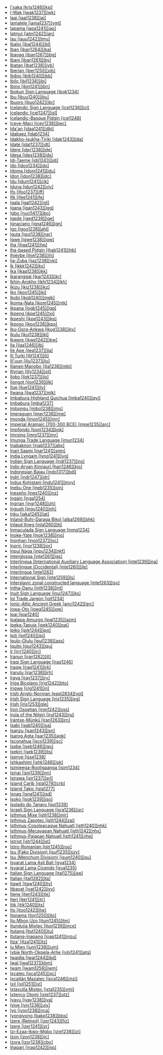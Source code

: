 - [I'saka [kris1246][ksi]](tree/skoo1245/kris1246/md.ini)
- [I-Wak [iwak1237][iwk]](tree/aust1307/mala1545/nort3238/meso1254/sout3211/sout2907/west2550/nucl1542/iwak1237/md.ini)
- [Iaai [iaai1238][iai]](tree/aust1307/mala1545/east2712/ocea1241/sout3173/newc1243/loya1239/iaai1238/md.ini)
- [Iamalele [iama1237][yml]](tree/aust1307/mala1545/east2712/ocea1241/west2818/papu1253/nucl1744/nort2848/bwai1241/iama1238/iama1237/md.ini)
- [Iapama [iapa1241][iap]](tree/book1242/iapa1241/md.ini)
- [Iatmul [iatm1242][ian]](tree/nduu1242/nucl1642/sawo1235/sawo1234/iatm1242/md.ini)
- [Iau [iauu1242][tmu]](tree/lake1255/tari1255/cent2110/iauu1242/md.ini)
- [Ibaloi [ibal1244][ibl]](tree/aust1307/mala1545/nort3238/meso1254/sout3211/sout2907/west2550/nucl1542/ibal1244/md.ini)
- [Iban [iban1264][iba]](tree/aust1307/mala1545/mala1554/mala1538/iban1263/iban1269/iban1270/nort3387/iban1264/md.ini)
- [Ibanag [iban1267][ibg]](tree/aust1307/mala1545/nort3238/caga1241/iban1268/iban1267/md.ini)
- [Ibani [iban1261][iby]](tree/ijoi1239/ijoo1239/east2383/kaki1245/kaki1246/iban1261/md.ini)
- [Ibatan [ibat1238][ivb]](tree/aust1307/mala1545/bata1315/ibat1238/md.ini)
- [Iberian [iber1250][xib]](tree/iber1250/md.ini)
- [Ibibio [ibib1240][ibb]](tree/atla1278/volt1241/benu1247/delt1251/obol1242/nucl1838/cent2253/efik1244/okop1234/efik1246/ibib1240/md.ini)
- [Ibilo [ibil1238][ibi]](tree/book1242/ibil1238/md.ini)
- [Ibino [ibin1241][ibn]](tree/atla1278/volt1241/benu1247/delt1251/obol1242/nucl1838/cent2253/ibin1242/ibin1241/md.ini)
- [Ibokun Sign Language [ibok1234]](tree/sign1238/deaf1237/ibok1234/md.ini)
- [Ibu [ibuu1240][ibu]](tree/nort2923/nort2924/sahu1244/ibuu1240/md.ini)
- [Ibuoro [ibuo1242][ibr]](tree/atla1278/volt1241/benu1247/delt1251/obol1242/nucl1838/cent2253/ibuo1241/ibuo1243/ibuo1244/ibuo1242/md.ini)
- [Icelandic Sign Language [icel1236][icl]](tree/sign1238/deaf1237/lsfi1234/west2993/dani1289/icel1236/md.ini)
- [Icelandic [icel1247][isl]](tree/indo1319/clas1257/germ1287/nort3152/nort3160/west2805/icel1246/icel1247/md.ini)
- [Icelandic-Basque Pidgin [icel1248]](tree/pidg1258/icel1249/icel1248/md.ini)
- [Iceve-Maci [icev1238][bec]](tree/atla1278/volt1241/benu1247/bant1294/sout3152/tivo1239/cent2261/cent2267/icev1238/md.ini)
- [Ida'an [idaa1241][dbj]](tree/aust1307/mala1545/nort3253/saba1285/nort3172/idaa1241/md.ini)
- [Idabaez [idab1234]](tree/uncl1493/idab1234/md.ini)
- [Idakho-Isukha-Tiriki [idak1243][ida]](tree/atla1278/volt1241/benu1247/bant1294/sout3152/narr1281/east2731/nort3203/grea1289/grea1291/luyi1234/idak1243/md.ini)
- [Idaté [idat1237][idt]](tree/aust1307/mala1545/timo1265/east2733/idat1237/md.ini)
- [Idere [ider1238][ide]](tree/atla1278/volt1241/benu1247/delt1251/obol1242/nucl1838/cent2253/efik1244/uncl1543/ider1238/md.ini)
- [Idesa [ides1238][ids]](tree/book1242/ides1238/md.ini)
- [Idi-Taeme [idii1243][idi]](tree/paho1240/idii1243/md.ini)
- [Ido [idoo1234][ido]](tree/arti1236/espe1236/idoo1234/md.ini)
- [Idoma [idom1241][idu]](tree/atla1278/volt1241/benu1247/idom1262/etul1244/etul1246/nucl1732/idom1263/idom1241/md.ini)
- [Idon [idon1238][idc]](tree/atla1278/volt1241/benu1247/benu1248/nort3169/nucl1832/kutu1268/idon1238/md.ini)
- [Idu [idum1241][clk]](tree/sino1245/mish1241/idum1241/md.ini)
- [Iduna [idun1242][viv]](tree/aust1307/mala1545/east2712/ocea1241/west2818/papu1253/nucl1744/nort2848/bwai1241/bwai1244/idun1242/md.ini)
- [Ifo [ifoo1237][iff]](tree/aust1307/mala1545/east2712/ocea1241/sout3173/sout2868/erro1239/ifoo1237/md.ini)
- [Ifè [ifee1241][ife]](tree/atla1278/volt1241/benu1247/defo1239/yoru1244/edek1238/edea1234/west2827/sout3187/ifee1241/md.ini)
- [Igala [igal1242][igl]](tree/atla1278/volt1241/benu1247/defo1239/yoru1244/igal1242/md.ini)
- [Igana [igan1243][igg]](tree/ramu1234/goam1234/tamo1242/unun9900/igan1243/md.ini)
- [Igbo [nucl1417][ibo]](tree/atla1278/volt1241/benu1247/igbo1258/igbo1259/cent2417/nucl1417/md.ini)
- [Igede [iged1239][ige]](tree/atla1278/volt1241/benu1247/idom1262/etul1244/iged1239/md.ini)
- [Ignaciano [igna1246][ign]](tree/araw1281/sout3131/boli1260/moxo1235/moxo1234/igna1246/md.ini)
- [Igo [igoo1238][ahl]](tree/atla1278/volt1241/kwav1236/kato1245/kpos1239/igoo1238/md.ini)
- [Iguta [igut1238][nar]](tree/atla1278/volt1241/benu1247/kain1275/cent2242/basa1288/east2404/josa1234/nort3210/nort3215/igut1238/md.ini)
- [Igwe [igwe1238][igw]](tree/atla1278/volt1241/benu1247/akpe1249/edoi1239/nort3183/igwi1234/sasa1252/igwe1238/md.ini)
- [Iha [ihaa1241][ihp]](tree/west2604/nucl1641/ihaa1241/md.ini)
- [Iha-based Pidgin [ihab1241][ihb]](tree/pidg1258/ihab1242/ihab1241/md.ini)
- [Ihievbe [ihie1238][ihi]](tree/book1242/ihie1238/md.ini)
- [Ija-Zuba [ijaz1238][vki]](tree/book1242/ijaz1238/md.ini)
- [Ik [ikkk1242][ikx]](tree/kuli1252/ikkk1242/md.ini)
- [Ika [ikaa1238][ikk]](tree/atla1278/volt1241/benu1247/igbo1258/igbo1259/cent2417/ikaa1238/md.ini)
- [Ikaranggal [ikar1243][ikr]](tree/pama1250/pama1251/alay1234/cent2337/ikar1243/md.ini)
- [Ikhin-Arokho [ikhi1234][ikh]](tree/atla1278/volt1241/benu1247/akpe1249/edoi1239/nort3182/cent2259/emai1243/ikhi1234/md.ini)
- [Ikizu [ikiz1238][ikz]](tree/atla1278/volt1241/benu1247/bant1294/sout3152/narr1281/east2731/nort3203/grea1289/east2750/nyan1318/sout3201/sout3373/ikiz1238/md.ini)
- [Iko [ikoo1245][iki]](tree/atla1278/volt1241/benu1247/delt1251/obol1242/nucl1838/cent2253/ibin1242/ikoo1245/md.ini)
- [Ikobi [ikob1240][meb]](tree/tura1263/tura1264/ikob1240/md.ini)
- [Ikoma-Nata [ikom1245][ntk]](tree/atla1278/volt1241/benu1247/bant1294/sout3152/narr1281/east2731/nort3203/grea1289/east2750/nyan1318/sout3201/west2987/ikom1247/ikom1245/md.ini)
- [Ikpana [logb1245][lgq]](tree/atla1278/volt1241/kwav1236/nato1234/logb1245/md.ini)
- [Ikpeng [ikpe1245][txi]](tree/cari1283/peko1235/xing1247/ikpe1245/md.ini)
- [Ikpeshi [ikpe1243][ikp]](tree/atla1278/volt1241/benu1247/akpe1249/edoi1239/nort3183/igwi1234/ikpe1246/ikpe1243/md.ini)
- [Ikposo [ikpo1238][kpo]](tree/atla1278/volt1241/kwav1236/kato1245/kpos1239/ikpo1238/md.ini)
- [Iku-Gora-Ankwa [ikug1238][ikv]](tree/atla1278/volt1241/benu1247/benu1248/nort3169/ikug1238/md.ini)
- [Ikulu [ikul1238][ikl]](tree/atla1278/volt1241/benu1247/benu1248/nort3169/nucl1832/ikul1238/md.ini)
- [Ikwere [ikwe1242][ikw]](tree/atla1278/volt1241/benu1247/igbo1258/igbo1259/ikwe1242/md.ini)
- [Ila [ilaa1246][ilb]](tree/atla1278/volt1241/benu1247/bant1294/sout3152/narr1281/east2731/bota1239/lenj1247/cent2279/kafu1239/ilaa1246/md.ini)
- [Ile Ape [ilea1237][ila]](tree/aust1307/mala1545/bima1248/flor1239/lama1293/nort3216/ilea1237/md.ini)
- [Ili Turki [ilit1241][ili]](tree/turk1311/comm1245/kipc1240/uygh1241/uygh1240/uigh1243/ilit1241/md.ini)
- [Ili'uun [iliu1237][ilu]](tree/aust1307/mala1545/timo1265/weta1246/weta1245/iliu1237/md.ini)
- [Ilianen Manobo [ilia1236][mbi]](tree/aust1307/mala1545/grea1284/mano1276/cent2255/east2778/west2829/west2554/ilia1236/md.ini)
- [Illyrian [illy1234][xil]](tree/uncl1493/illy1234/md.ini)
- [Iloko [ilok1237][ilo]](tree/aust1307/mala1545/nort3238/ilok1237/md.ini)
- [Ilongot [ilon1239][ilk]](tree/aust1307/mala1545/nort3238/meso1254/sout3211/sout2907/ilon1239/md.ini)
- [Ilue [ilue1241][ilv]](tree/atla1278/volt1241/benu1247/delt1251/obol1242/nucl1838/west3012/ilue1241/md.ini)
- [Ilwana [ilwa1237][mlk]](tree/atla1278/volt1241/benu1247/bant1294/sout3152/narr1281/east2731/nort3203/nort3209/coas1317/saba1282/ilwa1237/md.ini)
- [Imbabura Highland Quichua [imba1240][qvi]](tree/quec1387/colo1257/ecua1249/imba1241/imba1240/md.ini)
- [Imbabura [imba1237]](tree/uncl1493/imba1237/md.ini)
- [Imbongu [imbo1238][imo]](tree/nucl1709/cent2120/hage1248/auag1234/imbo1238/md.ini)
- [Imeraguen [imer1236][ime]](tree/book1242/imer1236/md.ini)
- [Imonda [imon1245][imn]](tree/bord1247/wari1265/nucl1773/imon1245/md.ini)
- [Imperial Aramaic (700-300 BCE) [impe1235][arc]](tree/afro1255/semi1276/west2786/cent2236/nort3165/aram1259/impe1236/impe1235/md.ini)
- [Impfondo [bonj1234][bok]](tree/atla1278/volt1241/benu1247/bant1294/sout3152/narr1281/cent2260/nort3376/rive1266/liko1251/impf1234/bonj1234/md.ini)
- [Imroing [imro1237][imr]](tree/aust1307/mala1545/timo1265/sout3382/baba1274/sout2881/sout2882/imro1237/md.ini)
- [Imunga Trade Language [imun1234]](tree/pidg1258/meke1244/imun1234/md.ini)
- [Inabaknon [inab1237][abx]](tree/aust1307/mala1545/basa1291/grea1283/sama1302/inab1237/md.ini)
- [Inari Saami [inar1241][smn]](tree/ural1272/saam1281/east2324/main1280/inar1241/md.ini)
- [India Lyngam [lyng1241][lyg]](tree/aust1305/khas1273/khas1268/khas1274/lyng1240/lyng1241/md.ini)
- [Indian Sign Language [indi1237][ins]](tree/sign1238/deaf1237/indo1331/indo1332/indi1237/md.ini)
- [Indo-Aryan Kinnauri [hari1246][kjo]](tree/indo1319/clas1257/indo1320/indo1321/midd1375/dard1244/hima1250/nucl1728/hari1246/md.ini)
- [Indonesian Bajau [indo1317][bdl]](tree/aust1307/mala1545/basa1291/grea1283/sama1302/sulu1242/born1254/indo1317/md.ini)
- [Indri [indr1247][idr]](tree/atla1278/volt1241/nort3149/came1255/uban1244/uban1245/sere1262/sere1266/indr1246/indr1247/md.ini)
- [Indus Kohistani [indu1241][mvy]](tree/indo1319/clas1257/indo1320/indo1321/midd1375/dard1244/nucl1819/kohi1251/indu1240/indu1241/md.ini)
- [Inebu One [ineb1235][oin]](tree/nucl1708/west2580/onee1245/cent2238/ineb1235/md.ini)
- [Ineseño [ines1240][inz]](tree/chum1262/sout3132/cent2139/ines1240/md.ini)
- [Ingain [inga1254]](tree/nucl1710/jeee1236/jeme1246/inga1253/inga1254/md.ini)
- [Ingrian [ingr1248][izh]](tree/ural1272/finn1317/coas1319/neva1234/nort3282/lado1234/ingr1248/md.ini)
- [Ingush [ingu1240][inh]](tree/nakh1245/nakh1246/chec1244/ingu1240/md.ini)
- [Inku [jaka1245][jat]](tree/indo1319/clas1257/indo1320/indo1321/midd1375/cont1248/indo1324/sind1278/lahn1241/hind1274/sira1271/jaka1245/md.ini)
- [Inland-Buhi-Daraga Bikol [alba1269][bhk]](tree/aust1307/mala1545/grea1284/cent2246/biko1240/inla1266/alba1269/md.ini)
- [Inlaod Itneg [inla1260][iti]](tree/aust1307/mala1545/nort3238/meso1254/sout3211/cent2296/kali1310/itne1252/inla1260/md.ini)
- [Inmaculada Sign Language [inma1234]](tree/sign1238/deaf1237/lsfi1234/asli1244/west2886/peru1236/inma1234/md.ini)
- [Inoke-Yate [inok1238][ino]](tree/nucl1709/kain1273/goro1272/nucl1760/nucl1756/kama1374/inok1238/md.ini)
- [Inonhan [inon1237][loc]](tree/aust1307/mala1545/grea1284/cent2246/bisa1268/west2820/inon1237/md.ini)
- [Inoric [inor1238][ior]](tree/afro1255/semi1276/west2786/ethi1244/sout3078/oute1258/ttgr1237/inor1239/inor1238/md.ini)
- [Inpui Naga [inpu1234][nkf]](tree/sino1245/kuki1245/zeme1241/inpu1234/md.ini)
- [Interglossa [inte1261][igs]](tree/arti1236/inte1261/md.ini)
- [Interlingua (International Auxiliary Language Association) [inte1239][ina]](tree/arti1236/inte1239/md.ini)
- [Interlingue (Occidental) [inte1260][ile]](tree/arti1236/inte1260/md.ini)
- [Interlingue [inte1262]](tree/arti1236/inte1262/md.ini)
- [International Sign [inte1259][ils]](tree/sign1238/pidg1253/inte1259/md.ini)
- [Interslavic zonal constructed language [inte1263][isv]](tree/arti1236/inte1263/md.ini)
- [Intha-Danu [inth1238][int]](tree/sino1245/burm1265/lolo1265/burm1266/sout3159/mran1234/inth1238/md.ini)
- [Inuit Sign Language [inui1247][iks]](tree/sign1238/deaf1237/inui1247/md.ini)
- [Ioi Trade Jargon [ioit1234]](tree/pidg1258/meke1244/ioit1234/md.ini)
- [Ionic-Attic Ancient Greek [anci1242][grc]](tree/indo1319/clas1257/grae1234/gree1276/east2798/cent2404/anci1242/md.ini)
- [Iowa-Oto [iowa1245][iow]](tree/siou1252/miss1254/winn1245/iowa1245/md.ini)
- [Ipai [ipai1240]](tree/coch1271/yuma1250/gene1244/delt1253/dieg1234/ipai1240/md.ini)
- [Ipalapa Amuzgo [ipal1235][azm]](tree/otom1299/east2557/amuz1253/amuz1254/ipal1235/md.ini)
- [Ipeka-Tapuia [ipek1240][paj]](tree/book1242/ipek1240/md.ini)
- [Ipiko [ipik1244][ipo]](tree/anim1240/inla1262/ipik1244/md.ini)
- [Ipili [ipil1240][ipi]](tree/nucl1709/enga1254/enga1251/ipil1240/md.ini)
- [Ipulo-Olulu [ipul1238][ass]](tree/atla1278/volt1241/benu1247/bant1294/sout3152/tivo1239/cent2261/cent2268/ipul1238/md.ini)
- [Iquito [iqui1243][iqu]](tree/zapa1251/iqui1244/cahu1267/iqui1243/md.ini)
- [Ir [irrr1240][irr]](tree/book1242/irrr1240/md.ini)
- [Iranun [iran1262][ill]](tree/aust1307/mala1545/grea1284/dana1253/iran1262/md.ini)
- [Iraqi Sign Language [iraq1246]](tree/sign1238/deaf1237/arab1398/leva1240/iraq1246/md.ini)
- [Iraqw [iraq1241][irk]](tree/afro1255/cush1243/sout3054/grea1305/west2720/nort3164/iraq1240/iraq1241/md.ini)
- [Irarutu [irar1238][irh]](tree/aust1307/mala1545/grea1302/band1354/gese1239/koiw1244/nabi1238/irar1238/md.ini)
- [Iraya [iray1237][iry]](tree/aust1307/mala1545/nort2873/iray1237/md.ini)
- [Iriga Bicolano [irig1242][bto]](tree/aust1307/mala1545/grea1284/cent2246/biko1240/inla1266/irig1242/md.ini)
- [Irigwe [irig1241][iri]](tree/atla1278/volt1241/benu1247/benu1248/benu1249/sout3163/irig1241/md.ini)
- [Irish Anglo-Norman [east2834][yol]](tree/indo1319/clas1257/germ1287/nort3152/west2793/nort3175/angl1264/angl1265/late1254/merc1242/east2834/md.ini)
- [Irish Sign Language [iris1235][isg]](tree/sign1238/deaf1237/lsfi1234/iris1235/md.ini)
- [Irish [iris1253][gle]](tree/indo1319/clas1257/celt1248/nucl1715/tgbc1234/insu1254/goid1240/mode1265/iris1253/md.ini)
- [Iron Ossetian [iron1242][oss]](tree/indo1319/clas1257/indo1320/iran1269/cent2317/sogd1247/osse1245/osse1243/iron1242/md.ini)
- [Irula of the Nilgiri [irul1243][iru]](tree/drav1251/sout3133/sout3138/tami1291/tami1292/tami1293/tami1294/irul1245/irul1243/md.ini)
- [Irántxe-Münkü [iran1263][irn]](tree/iran1263/md.ini)
- [Isabi [isab1240][isa]](tree/nucl1709/kain1273/goro1272/unun9977/isab1240/md.ini)
- [Isanzu [isan1243][isn]](tree/atla1278/volt1241/benu1247/bant1294/sout3152/narr1281/east2731/nyat1247/isan1243/md.ini)
- [Isarog Agta [isar1235][agk]](tree/aust1307/mala1545/grea1284/cent2246/biko1240/inag1234/isar1235/md.ini)
- [Isconahua [isco1239][isc]](tree/pano1259/pano1256/main1279/pano1257/poya1240/isco1239/md.ini)
- [Isebe [iseb1246][igo]](tree/nucl1709/mada1298/croi1234/mabu1247/gumm1240/pani1263/iseb1246/md.ini)
- [Isekiri [isek1239][its]](tree/atla1278/volt1241/benu1247/defo1239/yoru1244/edek1238/isek1239/md.ini)
- [Isenye [isse1238]](tree/atla1278/volt1241/benu1247/bant1294/sout3152/narr1281/east2731/nort3203/grea1289/east2750/nyan1318/sout3201/west2987/ikom1247/isse1238/md.ini)
- [Ishkashimi [ishk1246][isk]](tree/indo1319/clas1257/indo1320/iran1269/sang1343/ishk1246/md.ini)
- [Isimjeega-Rootigaanga [isim1234]](tree/nilo1247/sout2830/tato1241/geme1247/nort3277/isim1234/md.ini)
- [Isinai [isin1239][inn]](tree/aust1307/mala1545/nort3238/meso1254/sout3211/cent2296/nucl1754/isin1239/md.ini)
- [Isirawa [isir1237][srl]](tree/kwer1242/isir1237/md.ini)
- [Island Carib [isla1278][crb]](tree/araw1281/cari1281/anti1247/iner1234/isla1279/isla1278/md.ini)
- [Island Takic [isla1277]](tree/utoa1244/nort2953/taki1254/cupa1239/unun9949/isla1277/md.ini)
- [Isnag [isna1241][isd]](tree/aust1307/mala1545/nort3238/caga1241/isna1241/md.ini)
- [Isoko [isok1239][iso]](tree/atla1278/volt1241/benu1247/akpe1249/edoi1239/sout2805/isok1239/md.ini)
- [Isolado do Tanaru [isol1239]](tree/unat1236/isol1239/md.ini)
- [Israeli Sign Language [isra1236][isr]](tree/sign1238/deaf1237/dgsi1234/isra1236/md.ini)
- [Isthmus Mixe [isth1238][mir]](tree/mixe1284/mixe1286/oaxa1241/lowl1268/lowl1269/lowl1263/isth1238/md.ini)
- [Isthmus Zapotec [isth1244][zai]](tree/otom1299/east2557/popo1292/zapo1436/zapo1437/nucl1765/core1259/cent2146/west2947/exte1234/isth1244/md.ini)
- [Isthmus-Cosoleacaque Nahuatl [isth1240][nhk]](tree/utoa1244/sout3136/cora1261/azte1234/east2720/isth1246/isth1245/isth1240/md.ini)
- [Isthmus-Mecayapan Nahuatl [isth1242][nhx]](tree/utoa1244/sout3136/cora1261/azte1234/east2720/isth1246/isth1245/isth1242/md.ini)
- [Isthmus-Pajapan Nahuatl [isth1241][nhp]](tree/utoa1244/sout3136/cora1261/azte1234/east2720/isth1246/isth1245/isth1241/md.ini)
- [Istriot [istr1244][ist]](tree/indo1319/clas1257/ital1284/lati1262/lati1263/impe1234/roma1334/ital1285/ital1286/dalm1244/istr1244/md.ini)
- [Istro-Romanian [istr1245][ruo]](tree/indo1319/clas1257/ital1284/lati1262/lati1263/impe1234/roma1334/east2714/nort3361/istr1245/md.ini)
- [Isu (Fako Division) [isuf1235][szv]](tree/atla1278/volt1241/benu1247/bant1294/sout3152/narr1281/bant1295/sawa1251/dual1244/kole1239/isuf1235/md.ini)
- [Isu (Menchum Division) [isum1240][isu]](tree/atla1278/volt1241/benu1247/bant1294/sout3152/wide1239/narr1282/ring1243/cent2385/west2835/aghe1240/isum1240/md.ini)
- [Isyarat Lama Asli Bali [isya1234]](tree/sign1238/deaf1237/isya1234/md.ini)
- [Isyarat Lama Cicendo [isya1235]](tree/sign1238/deaf1237/isya1235/md.ini)
- [Italian Sign Language [ital1275][ise]](tree/sign1238/deaf1237/lsfi1234/ital1288/ital1275/md.ini)
- [Italian [ital1282][ita]](tree/indo1319/clas1257/ital1284/lati1262/lati1263/impe1234/roma1334/ital1285/ital1286/ital1287/ital1282/md.ini)
- [Itawit [itaw1240][itv]](tree/aust1307/mala1545/nort3238/caga1241/iban1268/gadd1245/itaw1240/md.ini)
- [Itbayat [ivat1242][ivv]](tree/aust1307/mala1545/bata1315/yami1257/ivat1242/md.ini)
- [Itene [iten1243][ite]](tree/chap1271/more1263/more1264/nucl1662/iten1243/md.ini)
- [Iteri [iter1241][itr]](tree/left1242/nucl1244/iter1240/iter1241/md.ini)
- [Itik [itik1240][itx]](tree/toro1256/tora1268/itik1240/md.ini)
- [Ito [itoo1242][itw]](tree/atla1278/volt1241/benu1247/delt1251/obol1242/nucl1838/cent2253/ibuo1241/itoo1242/md.ini)
- [Itonama [iton1250][ito]](tree/iton1250/md.ini)
- [Itu Mbon Uzo [itum1245][itm]](tree/atla1278/volt1241/benu1247/delt1251/obol1242/nucl1838/cent2253/ibuo1241/ibuo1243/ibuo1244/itum1245/md.ini)
- [Itundujia Mixtec [itun1239][mce]](tree/otom1299/east2557/amuz1253/mixt1422/mixt1423/mixt1427/west2824/sout3402/chal1278/itun1239/md.ini)
- [Itutang [itut1240][itu]](tree/book1242/itut1240/md.ini)
- [Itutang-Inapang [inap1241][mzu]](tree/ramu1234/goam1234/tamo1242/inap1241/md.ini)
- [Itza' [itza1241][itz]](tree/maya1287/core1254/yuca1252/nucl1844/itza1241/md.ini)
- [Iu Mien [iumi1238][ium]](tree/hmon1336/mien1242/mien1243/iumi1238/md.ini)
- [Ivbie North-Okpela-Arhe [ivbi1241][atg]](tree/atla1278/volt1241/benu1247/akpe1249/edoi1239/nort3183/igwi1234/ikpe1246/ivbi1241/md.ini)
- [Iwaidja [iwai1244][ibd]](tree/iwai1246/cent2228/iwai1244/md.ini)
- [Iwal [iwal1237][kbm]](tree/aust1307/mala1545/east2712/ocea1241/west2818/nort3206/huon1245/sout2878/iwal1237/md.ini)
- [Iwam [iwam1256][iwm]](tree/sepi1257/iwam1259/iwam1260/iwam1256/md.ini)
- [Ixcatec [ixca1245][ixc]](tree/otom1299/east2557/popo1292/popo1293/ixca1247/ixca1245/md.ini)
- [Ixcatlán Mazatec [ixca1246][mzi]](tree/otom1299/east2557/popo1292/popo1293/maza1295/vall1259/ayau1236/nort3406/ixca1246/md.ini)
- [Ixil [ixil1251][ixl]](tree/maya1287/core1254/quic1274/grea1277/ixil1250/ixil1251/md.ini)
- [Ixtayutla Mixtec [ixta1235][vmj]](tree/otom1299/east2557/amuz1253/mixt1422/mixt1423/mixt1427/coas1316/ixta1235/md.ini)
- [Ixtenco Otomi [ixte1237][otz]](tree/otom1299/west2783/otop1241/otop1242/otom1297/otom1300/sout3245/ixte1237/md.ini)
- [Iyayu [iyay1238][iya]](tree/atla1278/volt1241/benu1247/akpe1249/edoi1239/nort3183/osse1244/iyay1238/md.ini)
- [Iyive [iyiv1238][uiv]](tree/atla1278/volt1241/benu1247/bant1294/sout3152/tivo1239/cent2261/cent2267/tive1237/tivi1234/iyiv1238/md.ini)
- [Iyo [iyoo1238][nca]](tree/nucl1709/fini1244/fini1245/gusa1245/ufim1241/iyoo1238/md.ini)
- [Iyongiyong [bakp1238][bbs]](tree/atla1278/volt1241/benu1247/delt1251/uppe1418/agoi1245/bakp1238/md.ini)
- [Izere (Retired) [izer1243][fiz]](tree/book1242/izer1243/md.ini)
- [Izere [izer1241][izr]](tree/atla1278/volt1241/benu1247/benu1248/benu1249/sout3163/nucl1795/izer1242/izer1241/md.ini)
- [Izi-Ezaa-Ikwo-Mgbo [izie1238][izi]](tree/atla1278/volt1241/benu1247/igbo1258/igbo1259/cent2417/izie1238/md.ini)
- [Izon [izon1238][ijc]](tree/ijoi1239/ijoo1239/west2446/izon1238/md.ini)
- [Izora [izor1238][cbo]](tree/atla1278/volt1241/benu1247/kain1275/cent2242/basa1288/east2404/josa1234/nort3210/nort3215/chok1248/izor1238/md.ini)
- [Iñapari [inap1242][inp]](tree/araw1281/sout3131/puru1269/puru1265/inap1242/md.ini)
